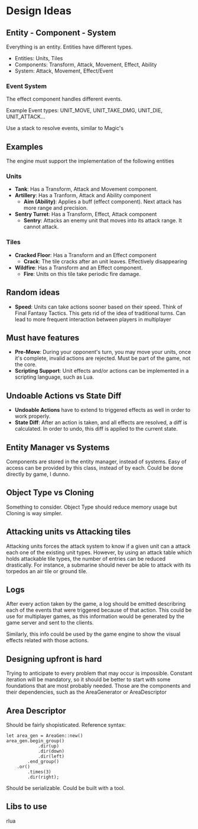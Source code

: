# Design Ideas

## Entity - Component - System

Everything is an entity. Entities have different types.

- Entities: Units, Tiles
- Components: Transform, Attack, Movement, Effect, Ability
- System: Attack, Movement, Effect/Event

### Event System

The effect component handles different events. 

Example Event types: UNIT_MOVE, UNIT_TAKE_DMG, UNIT_DIE, UNIT_ATTACK...

Use a stack to resolve events, similar to Magic's

## Examples

The engine must support the implementation of the following entities

### Units

- **Tank**: Has a Transform, Attack and Movement component.
- **Artillery**: Has a Tranform, Attack and Ability component
    - **Aim (Ability)**: Applies a buff (effect component). Next attack has more range and precision.
- **Sentry Turret**: Has a Transform, Effect, Attack component
    - **Sentry**: Attacks an enemy unit that moves into its attack range. It cannot attack.

### Tiles

- **Cracked Floor**: Has a Transform and an Effect component
    - **Crack**: The tile cracks after an unit leaves. Effectively disappearing
- **Wildfire**: Has a Transform and an Effect component.
    - **Fire**: Units on this tile take periodic fire damage.


## Random ideas

- **Speed**: Units can take actions sooner based on their speed. Think of Final Fantasy Tactics. This gets rid of the idea of traditional turns. Can lead to more frequent interaction between players in multiplayer

## Must have features

- **Pre-Move**: During your opponent's turn, you may move your units, once it's complete, invalid actions are rejected. Must be part of the game, not the core.
- **Scripting Support**: Unit effects and/or actions can be implemented in a scripting language, such as Lua.

## Undoable Actions vs State Diff

- **Undoable Actions** have to extend to triggered effects as well in order to work properly.
- **State Diff**: After an action is taken, and all effects are resolved, a diff is calculated. In order to undo, this diff is applied to the current state.

## Entity Manager vs Systems

Components are stored in the entity manager, instead of systems. Easy of access can be provided by this class, instead of by each. Could be done directly by game, I dunno.

## Object Type vs Cloning

Something to consider. Object Type should reduce memory usage but Cloning is way simpler.

## Attacking units vs Attacking tiles

Attacking units forces the attack system to know if a given unit can a attack each one of the existing unit types. However, by using an attack table which holds attackable tile types, the number of entries can be reduced drastically. For instance, a submarine should never be able to attack with its torpedos an air tile or ground tile.

## Logs

After every action taken by the game, a log should be emitted describring each of the events that were triggered because of that action. This could be use for multiplayer games, as this information would be generated by the game server and sent to the clients.

Similarly, this info could be used by the game engine to show the visual effects related with those actions.

## Designing upfront is hard

Trying to anticipate to every problem that may occur is impossible. Constant iteration will be mandatory, so it should be better to start with some foundations that are most probably needed. Those are the components and their dependencies, such as the AreaGenerator or AreaDescriptor

## Area Descriptor

Should be fairly shopisticated. Reference syntax:

```
let area_gen = AreaGen::new()
area_gen.begin_group()
            .dir(up)
            .dir(down)
            .dir(left)
        .end_group()
    .or()
        .times(3)
        .dir(right);
```

Should be serializable. Could be built with a tool.

## Libs to use 

rlua
